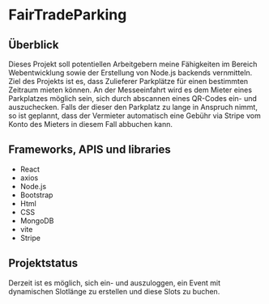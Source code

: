 # FairTradeParking

## Überblick

Dieses Projekt soll potentiellen Arbeitgebern meine Fähigkeiten im Bereich Webentwicklung sowie der Erstellung von Node.js backends vernmitteln. Ziel des Projekts ist es, dass Zulieferer Parkplätze für einen bestimmten Zeitraum mieten können. An der Messeeinfahrt wird es dem Mieter eines Parkplatzes möglich sein, sich durch abscannen eines QR-Codes ein- und auszuchecken. Falls der dieser den Parkplatz zu lange in Anspruch nimmt, so ist geplannt, dass der Vermieter automatisch eine Gebühr via Stripe vom Konto des Mieters in diesem Fall abbuchen kann. 
## Frameworks, APIS und libraries

- React
- axios
- Node.js
- Bootstrap
- Html
- CSS
- MongoDB
- vite
- Stripe

## Projektstatus

Derzeit ist es möglich, sich ein- und auszuloggen, ein Event mit dynamischen Slotlänge zu erstellen und diese Slots zu buchen.
